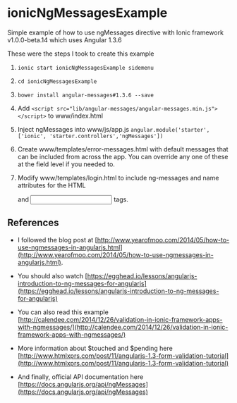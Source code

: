 # ionicNgMessagesExample

Simple example of how to use ngMessages directive with Ionic framework v1.0.0-beta.14 which uses Angular 1.3.6


These were the steps I took to create this example

1. `ionic start ionicNgMessagesExample sidemenu`

2. `cd ionicNgMessagesExample`

3. `bower install angular-messages#1.3.6 --save`

4. Add `<script src="lib/angular-messages/angular-messages.min.js"></script>` to www/index.html

5. Inject ngMessages into www/js/app.js `angular.module('starter', ['ionic', 'starter.controllers','ngMessages'])`

6. Create www/templates/error-messages.html with default messages that can be included from across the app.
You can override any one of these at the field level if you needed to.

7. Modify www/templates/login.html to include ng-messages and name attributes for the HTML <form> and <input> tags.


## References
* I followed the blog post at [http://www.yearofmoo.com/2014/05/how-to-use-ngmessages-in-angularjs.html](http://www.yearofmoo.com/2014/05/how-to-use-ngmessages-in-angularjs.html).

* You should also watch [https://egghead.io/lessons/angularjs-introduction-to-ng-messages-for-angularjs](https://egghead.io/lessons/angularjs-introduction-to-ng-messages-for-angularjs)

* You can also read this example [http://calendee.com/2014/12/26/validation-in-ionic-framework-apps-with-ngmessages/](http://calendee.com/2014/12/26/validation-in-ionic-framework-apps-with-ngmessages/)

* More information about $touched and $pending here [http://www.htmlxprs.com/post/11/angularjs-1.3-form-validation-tutorial](http://www.htmlxprs.com/post/11/angularjs-1.3-form-validation-tutorial)

* And finally, official API documentation here [https://docs.angularjs.org/api/ngMessages](https://docs.angularjs.org/api/ngMessages)

